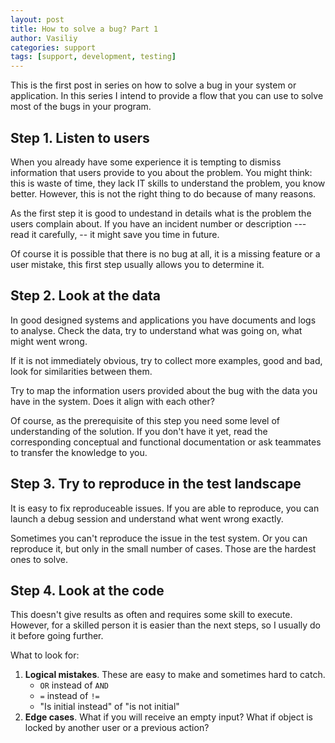 ```yaml
---
layout: post
title: How to solve a bug? Part 1
author: Vasiliy
categories: support
tags: [support, development, testing]
---
```


This is the first post in series on how to solve a bug in your system or
application. In this series I intend to provide a flow that you can use to
solve most of the bugs in your program.

## Step 1. Listen to users

When you already have some experience it is tempting to dismiss information
that users provide to you about the problem. You might think: this is waste of
time, they lack IT skills to understand the problem, you know better. However,
this is not the right thing to do because of many reasons.

As the first step it is good to undestand in details what is the problem the
users complain about. If you have an incident number or description --- read it
carefully, -- it might save you time in future.

Of course it is possible that there is no bug at all, it is a missing feature
or a user mistake, this first step usually allows you to determine it.

## Step 2. Look at the data

In good designed systems and applications you have documents and logs to
analyse. Check the data, try to understand what was going on,
what might went wrong.

If it is not immediately obvious, try to collect more examples, good and bad,
look for similarities between them.

Try to map the information users provided about the bug with the data you have
in the system. Does it align with each other?

Of course, as the prerequisite of this step you need some level of
understanding of the solution. If you don't have it yet, read the corresponding
conceptual and functional documentation or ask teammates to transfer the
knowledge to you.

## Step 3. Try to reproduce in the test landscape

It is easy to fix reproduceable issues. If you are able to reproduce, you can
launch a debug session and understand what went wrong exactly.

Sometimes you can't reproduce the issue in the test system. Or you can
reproduce it, but only in the small number of cases. Those are the hardest
ones to solve.

## Step 4. Look at the code

This doesn't give results as often and requires some skill to execute. However,
for a skilled person it is easier than the next steps, so I usually do it
before going further.

What to look for:
1. **Logical mistakes**. These are easy to make and sometimes hard to
   catch.
	- `OR` instead of `AND`
	- `=` instead of `!=`
	- "Is initial instead" of "is not initial"
2. **Edge cases**. What if you will receive an empty input? What if object is
   locked by another user or a previous action?
